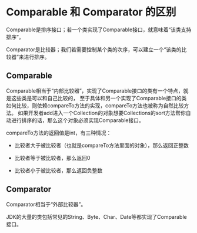 # Comparable 和 Comparator 的区别

Comparable是排序接口；若一个类实现了Comparable接口，就意味着“该类支持排序”。

Comparator是比较器；我们若需要控制某个类的次序，可以建立一个“该类的比较器”来进行排序。

## Comparable
Comparable相当于“内部比较器”，实现了Comparable接口的类有一个特点，就是这些类是可以和自己比较的，
至于具体和另一个实现了Comparable接口的类如何比较，则依赖compareTo方法的实现，compareTo方法也被称为自然比较方法。
如果开发者add进入一个Collection的对象想要Collections的sort方法帮你自动进行排序的话，那么这个对象必须实现Comparable接口。

compareTo方法的返回值是int，有三种情况：
- 比较者大于被比较者（也就是compareTo方法里面的对象），那么返回正整数
  
- 比较者等于被比较者，那么返回0
  
- 比较者小于被比较者，那么返回负整数

## Comparator
Comparator相当于“外部比较器”。

JDK的大量的类包括常见的String、Byte、Char、Date等都实现了Comparable接口。